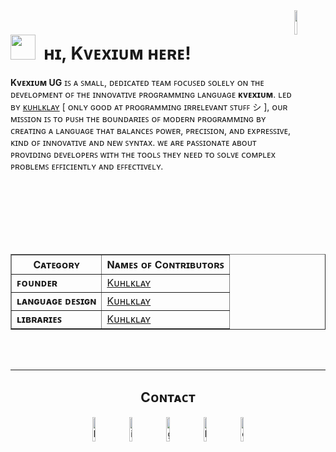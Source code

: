 <!--Banner-->
<!-- ![Kiran1689 Banner Image](./banner.png)

<!--Night Owl image-->
<div>
  <img align="right" width="10%" padding-top="10px" src="./kvevcium.png" z-index="2">
</div>

<!--Header Name-->
<h1 style="border-bottom: 0px !important"><img src="https://emojis.slackmojis.com/emojis/images/1705794630/87797/wave.png?1705794630" width="40" z-index="1"/>&nbsp; ʜɪ, Kᴠᴇxɪᴜᴍ ʜᴇʀᴇ!</h1>

<p><strong>Kᴠᴇxɪᴜᴍ UG</strong> ɪꜱ ᴀ ꜱᴍᴀʟʟ, ᴅᴇᴅɪᴄᴀᴛᴇᴅ ᴛᴇᴀᴍ ꜰᴏᴄᴜꜱᴇᴅ ꜱᴏʟᴇʟʏ ᴏɴ ᴛʜᴇ ᴅᴇᴠᴇʟᴏᴘᴍᴇɴᴛ ᴏꜰ ᴛʜᴇ ɪɴɴᴏᴠᴀᴛɪᴠᴇ ᴘʀᴏɢʀᴀᴍᴍɪɴɢ ʟᴀɴɢᴜᴀɢᴇ <strong>ᴋᴠᴇxɪᴜᴍ</strong>. ʟᴇᴅ ʙʏ <a href="https://github.com/kuhlklay">ᴋᴜʜʟᴋʟᴀʏ</a> [ ᴏɴʟʏ ɢᴏᴏᴅ ᴀᴛ ᴘʀᴏɢʀᴀᴍᴍɪɴɢ ɪʀʀᴇʟᴇᴠᴀɴᴛ ꜱᴛᴜꜰꜰ シ ], ᴏᴜʀ ᴍɪꜱꜱɪᴏɴ ɪꜱ ᴛᴏ ᴘᴜꜱʜ ᴛʜᴇ ʙᴏᴜɴᴅᴀʀɪᴇꜱ ᴏꜰ ᴍᴏᴅᴇʀɴ ᴘʀᴏɢʀᴀᴍᴍɪɴɢ ʙʏ ᴄʀᴇᴀᴛɪɴɢ ᴀ ʟᴀɴɢᴜᴀɢᴇ ᴛʜᴀᴛ ʙᴀʟᴀɴᴄᴇꜱ ᴘᴏᴡᴇʀ, ᴘʀᴇᴄɪꜱɪᴏɴ, ᴀɴᴅ ᴇxᴘʀᴇꜱꜱɪᴠᴇ, ᴋɪɴᴅ ᴏꜰ ɪɴɴᴏᴠᴀᴛɪᴠᴇ ᴀɴᴅ ɴᴇᴡ ꜱʏɴᴛᴀx. ᴡᴇ ᴀʀᴇ ᴘᴀꜱꜱɪᴏɴᴀᴛᴇ ᴀʙᴏᴜᴛ ᴘʀᴏᴠɪᴅɪɴɢ ᴅᴇᴠᴇʟᴏᴘᴇʀꜱ ᴡɪᴛʜ ᴛʜᴇ ᴛᴏᴏʟꜱ ᴛʜᴇʏ ɴᴇᴇᴅ ᴛᴏ ꜱᴏʟᴠᴇ ᴄᴏᴍᴘʟᴇx ᴘʀᴏʙʟᴇᴍꜱ ᴇꜰꜰɪᴄɪᴇɴᴛʟʏ ᴀɴᴅ ᴇꜰꜰᴇᴄᴛɪᴠᴇʟʏ.</p>

<table border="1">
    <tr>
        <th>Cᴀᴛᴇɢᴏʀʏ</th>
        <th>Nᴀᴍᴇꜱ ᴏꜰ Cᴏɴᴛʀɪʙᴜᴛᴏʀꜱ</th>
    </tr>
    <tr>
        <td><strong>ꜰᴏᴜɴᴅᴇʀ</strong></td>
        <td><a href="https://github.com/kuhlklay">Kᴜʜʟᴋʟᴀʏ</a></td>
    </tr>
    <tr>
        <td><strong>ʟᴀɴɢᴜᴀɢᴇ ᴅᴇꜱɪɢɴ</strong></td>
        <td><a href="https://github.com/kuhlklay">Kᴜʜʟᴋʟᴀʏ</a></td>
    </tr>
    <tr>
        <td><strong>ʟɪʙʀᴀʀɪᴇꜱ</strong></td>
        <td><a href="https://github.com/kuhlklay">Kᴜʜʟᴋʟᴀʏ</a></td>
    </tr>
</table>

<br /><br />

<!-- <h2 align="center">ミ Lᴀɴɢᴜᴀɢᴇꜱ ᴀɴᴅ Tᴏᴏʟꜱ 彡</h2>

<table>
  <tr>
    <th>Lᴀɴɢᴜᴀɢᴇꜱ</th>
    <th>Tᴏᴏʟꜱ</th>
  </tr>
  <tr>
    <td>
      <p>
        <img src="https://upload.wikimedia.org/wikipedia/commons/6/6a/JavaScript-logo.png" alt="JavaScript" height="40" style="vertical-align:top; margin:4px">
        <img src="https://upload.wikimedia.org/wikipedia/commons/thumb/4/4c/Typescript_logo_2020.svg/2048px-Typescript_logo_2020.svg.png" alt="TypeScript" height="40" style="vertical-align:top; margin:4px">
        <img src="https://rust-lang.org/logos/rust-logo-512x512.png" alt="Rust" height="40" style="vertical-align:top; margin:4px">
        <img src="https://images.vexels.com/media/users/3/166401/isolated/preview/b82aa7ac3f736dd78570dd3fa3fa9e24-java-programming-language-icon.png" alt="Java" height="40" style="vertical-align:top; margin:4px">
        <img src="https://www.w3.org/html/logo/downloads/HTML5_Logo_512.png" alt="HTML5" height="40" style="vertical-align:top; margin:4px">
        <img src="https://upload.wikimedia.org/wikipedia/commons/thumb/d/d5/CSS3_logo_and_wordmark.svg/1200px-CSS3_logo_and_wordmark.svg.png" alt="CSS3" height="40" style="vertical-align:top; margin:4px">
        <img src="https://go.dev/blog/go-brand/Go-Logo/PNG/Go-Logo_Blue.png" alt="GO Lang" height="40" style="vertical-align:top; margin:4px">
        <img src="./kvevcium.png" alt="Kvexium" height="40" style="vertical-align:top; margin:4px">
      </p>
    </td>
    <td>
      asd
    </td>
  </tr>
</table>

Profile Count Badge
<p align="left">
  <img src="https://komarev.com/ghpvc/?username=Kvevcium&label=Profile%20views&color=008B8B&style=for-the-badge&logo=star" alt="Kvevcium" style="padding-right:20px;" />
</p> -->

<!--Trophies Section-->   
<!-- <h2 align="center">ミ Gɪᴛʜᴜʙ Tʀᴏᴘʜɪᴇs 彡</h2>
<p align="center">
  <a href="https://github.com/Kvevcium">
    <picture>
      <source media="(prefers-color-scheme: dark)" srcset="https://github-profile-trophy.vercel.app/?username=Kvevcium&no-bg=true&row=2&column=6&margin-w=20&margin-h=20&theme=monokai">
      <source media="(prefers-color-scheme: light)" srcset="https://github-profile-trophy.vercel.app/?username=Kvevcium&no-bg=true&row=2&column=6&margin-w=20&margin-h=20">
      <img alt="GitHub Trophies" src="https://github-profile-trophy.vercel.app/?username=Kvevcium&no-bg=true&no-frame=true&row=2&column=6&margin-w=20&margin-h=20">
    </picture>
  </a>
</p>
<br /> -->

<!--Github stats Table--> 
<!--<h2 align="center">ミ Gɪᴛʜᴜʙ Sᴛᴀᴛs 彡</h2>

<!-- <table width="100%">
  <tr>
    <td width="50%">
      <h3 align="center"><strong>Gɪᴛʜᴜʙ Sᴛᴀᴛs</strong></h3>
      <p align="center">
        <a href="https://github.com/Kiran1689">
          <img align="center" src="https://github-readme-stats.vercel.app/api?username=Kvevcium&count_private=true&show_icons=true&theme=vue-dark&bg_color=0,000000,441350&title_color=c56a90&text_color=ffffff&rank_icon=github&hide=prs,issues,contribs&show=reviews,prs_merged,prs_merged_percentage" alt="GitHub Stats" />
        </a>
      </p>
    </td>
    <td width="50%">
      <h3 align="center"><strong>Sᴛʀᴇᴀᴋ Sᴛᴀᴛs</strong></h3>
      <p align="center">
        <a href="https://github.com/Kvevcium">
          <img align="center" src="https://streak-stats.demolab.com?user=Kvevcium&theme=vue-dark&background=0,000000,441350&fire=ffeb95&ring=ffeb95&sideNums=ffffff&sideLabels=ffffff&dates=c56a90&currStreakNum=ffffff" alt="Streak Stats" />
        </a>
      </p>
    </td>
  </tr>
  <!-- <tr>
    <td width="50%">
      <h3 align="center"><strong>Lᴀᴛᴇsᴛ Pʀᴏᴊᴇᴄᴛ</strong></h3>
      <p align="center">
        <a href="https://github.com/Kvevcium/kvevc">
          <img align="center" width="470" src="https://github-readme-stats.vercel.app/api/pin/?username=Kvevcium&repo=Awesome-Dev-Portfolios&theme=vue-dark&show_owner=true&bg_color=0,000000,441350&title_color=c56a90&text_color=ffffff" alt="Awesome-Dev-Portfolios" />
        </a>
      </p>
    </td>
    <td width="50%">
      <h3 align="center"><strong>Tᴏᴘ Cᴏɴᴛʀɪʙᴜᴛɪᴏɴs</strong></h3>
      <p align="center">
        <a href="https://github.com/Kvevcium">
          <img align="center" src="https://github-contributor-stats.vercel.app/api?username=Kvevcium&limit=3&theme=vue-dark&show_owner=true&combine_all_yearly_contributions=false&bg_color=0,000000,441350&title_color=c56a90&text_color=ffffff" alt="Top Repo" />
        </a>
      </p>
    </td>
  </tr> -->
<!-- </table>
<br /> --> 

<!-- <a href="https://github.com/muskanrani/github-readme-stats"><img align="left" width="40%" src="https://github-readme-stats.vercel.app/api/top-langs/?username=kvevcium&layout=compact&theme=tokyonight" /></a>
<img width="55%" src="https://github-readme-streak-stats.herokuapp.com/?user=kvevcium&theme=tokyonight" alt="muskanrani" />
<br/>

<!--Contribution Graph-->
<!-- <h2 align="center">ミ Cᴏɴᴛʀɪʙᴜᴛɪᴏɴ Gʀᴀᴘʜ 彡</h2>
<div align="center">
    <img src="https://github-readme-activity-graph.vercel.app/graph?username=Kvevcium&bg_color=220a28&&color=ffffff&line=c56a90&point=ffeb95&area=false&hide_border=false" border-radius="15">
</div> -->

---

<!--Contact Section--> 

<h2 align="center">Cᴏɴᴛᴀᴄᴛ</h2>
<div align="center">
  
<a href="mailto:kvevcium+support@gmail.com" target="_blank" style="text-decoration: none !important;padding-right: 5px;">
<img src="./gmail.png" width=10% height=10% alt="kvevcium+support@gmail.com" style="margin-bottom: 5px;" />
</a>

<a href="https://www.instagram.com/kvevcium" target="_blank" style="text-decoration: none !important;padding-right: 5px;">
<img src="./instagram.png" width=10% height=10% alt="instagram" style="margin-bottom: 5px;" />
</a>

<a href="https://www.github.com/Kvevcium" target="_blank" style="text-decoration: none !important;padding-right: 5px;">
<img src="./github.png" width=10% height=10% alt="github" style="margin-bottom: 5px;" />
</a>

<a href="https://www.linktr.ee/in/kvevcium" target="_blank" style="text-decoration: none !important;padding-right: 5px;">
<img src="./linktree.png" width=10% height=10% alt="linktree" style="margin-bottom: 5px;" />
</a>

<a href="discord.gg/kvevcium" target="_blank" style="text-decoration: none !important;">
<img src="./discord.png" width=10% height=10% alt="discord" style="margin-bottom: 5px;" />
</a>
</div>
<br/>

<!--Buy me a coffee-->
<!-- <div align="center">
<a href="https://www.buymeacoffee.com/Kvexium" target="_blank"><img src="https://cdn.buymeacoffee.com/buttons/v2/default-yellow.png" alt="Buy Me A Coffee" style="height: 40px !important;width: 200px !important;" ></a>
</div>


<!--Footer--> 
<!-- <p align="center">
  <img src="https://capsule-render.vercel.app/api?type=waving&color=gradient&height=65&section=footer"/>
</p>
